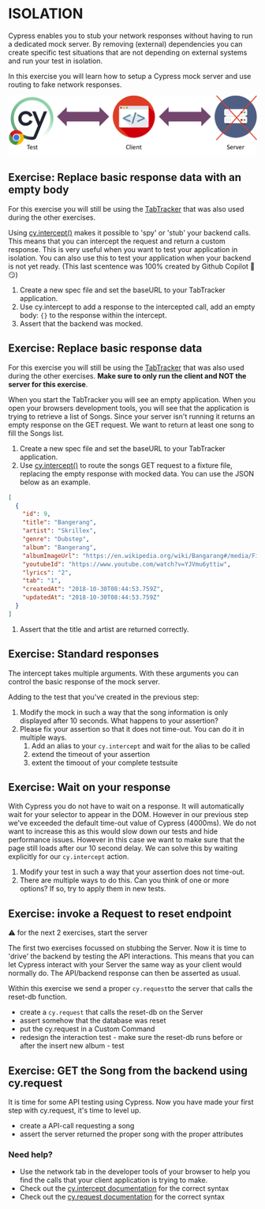 # ISOLATION

Cypress enables you to stub your network responses without having to run a dedicated mock server.
By removing (external) dependencies you can create specific test situations that are not depending on external systems and run your test in isolation.

In this exercise you will learn how to setup a Cypress mock server and use routing to fake network responses.

![server-client](./images/cy_10_client_stub.png)

## Exercise: Replace basic response data with an empty body

For this exercise you will still be using the [TabTracker](https://github.com/codyseibert/tab-tracker/) that was also used during the other exercises.

Using [cy.intercept()](https://docs.cypress.io/api/commands/intercept) makes it possible to 'spy' or 'stub' your backend calls. This means that you can intercept the request and return a custom response. This is very useful when you want to test your application in isolation. You can also use this to test your application when your backend is not yet ready. (This last scentence was 100% created by Github Copilot 🙌 😏)

1. Create a new spec file and set the baseURL to your TabTracker application.
2. Use cy.intercept to add a response to the intercepted call, add an empty body: `{}` to the response within the intercept.
3. Assert that the backend was mocked.

## Exercise: Replace basic response data

For this exercise you will still be using the [TabTracker](https://github.com/codyseibert/tab-tracker/) that was also used during the other exercises. **Make sure to only run the client and NOT the server for this exercise**.

When you start the TabTracker you will see an empty application. When you open your browsers development tools, you will see that the application is trying to retrieve a list of Songs. Since your server isn't running it returns an empty response on the GET request. We want to return at least one song to fill the Songs list.

1. Create a new spec file and set the baseURL to your TabTracker application.
1. Use [cy.intercept()](https://docs.cypress.io/api/commands/intercept) to route the songs GET request to a fixture file, replacing the empty response with mocked data. You can use the JSON below as an example.

```json
[
  {
    "id": 9,
    "title": "Bangerang",
    "artist": "Skrillex",
    "genre": "Dubstep",
    "album": "Bangerang",
    "albumImageUrl": "https://en.wikipedia.org/wiki/Bangarang#/media/File:BangarangSkrillex.jpg",
    "youtubeId": "https://www.youtube.com/watch?v=YJVmu6yttiw",
    "lyrics": "2",
    "tab": "1",
    "createdAt": "2018-10-30T08:44:53.759Z",
    "updatedAt": "2018-10-30T08:44:53.759Z"
  }
]
```

1. Assert that the title and artist are returned correctly.

## Exercise: Standard responses

The intercept takes multiple arguments. With these arguments you can control the basic response of the mock server.

Adding to the test that you've created in the previous step:

1. Modify the mock in such a way that the song information is only displayed after 10 seconds. What happens to your assertion?
2. Please fix your assertion so that it does not time-out. You can do it in multiple ways.
   1. Add an alias to your `cy.intercept` and wait for the alias to be called
   2. extend the timeout of your assertion
   3. extent the timoout of your complete testsuite

## Exercise: Wait on your response

With Cypress you do not have to wait on a response. It will automatically wait for your selector to appear in the DOM. However in our previous step we've exceeded the default time-out value of Cypress (4000ms). We do not want to increase this as this would slow down our tests and hide performance issues. However in this case we want to make sure that the page still loads after our 10 second delay. We can solve this by waiting explicitly for our `cy.intercept` action.

1. Modify your test in such a way that your assertion does not time-out.
2. There are multiple ways to do this. Can you think of one or more options? If so, try to apply them in new tests.

## Exercise: invoke a Request to reset endpoint

⚠️ for the next 2 exercises, start the server

The first two exercises focussed on stubbing the Server. Now it is time to 'drive' the backend by testing the API interactions.
This means that you can let Cypress interact with your Server the same way as your client would normally do. The API/backend response can then be asserted as usual.

Within this exercise we send a proper `cy.request`to the server that calls the reset-db function.

- create a `cy.request` that calls the reset-db on the Server
- assert somehow that the database was reset
- put the cy.request in a Custom Command
- redesign the interaction test - make sure the reset-db runs before or after the insert new album - test

## Exercise: GET the Song from the backend using cy.request

It is time for some API testing using Cypress.
Now you have made your first step with cy.request, it's time to level up.

- create a API-call requesting a song
- assert the server returned the proper song with the proper attributes

### Need help?

- Use the network tab in the developer tools of your browser to help you find the calls that your client application is trying to make.
- Check out the [cy.intercept documentation](https://docs.cypress.io/api/commands/intercept) for the correct syntax
- Check out the [cy.request documentation](https://docs.cypress.io/api/commands/request) for the correct syntax
